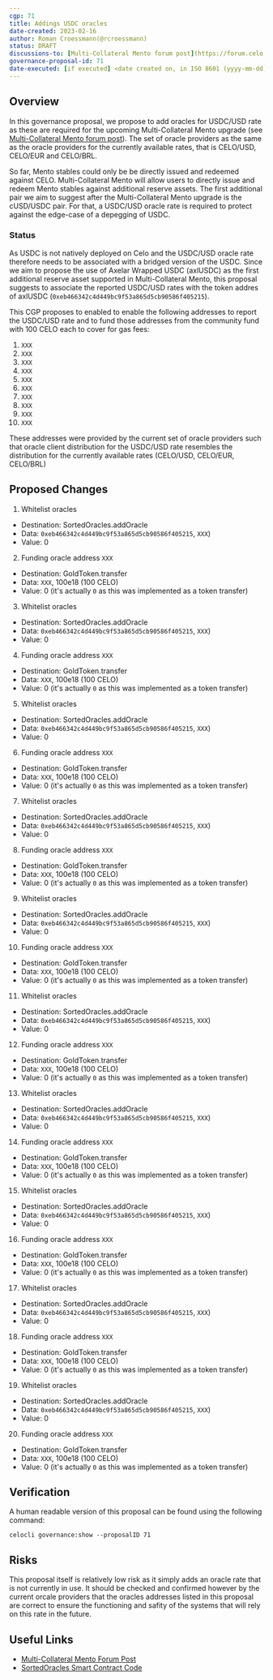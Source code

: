 ```yaml
---
cgp: 71
title: Addings USDC oracles
date-created: 2023-02-16
author: Roman Croessmann(@rcroessmann)
status: DRAFT
discussions-to: [Multi-Collateral Mento forum post](https://forum.celo.org/t/mento-core-contract-upgrade-1-multi-collateral-mint/4942/4)
governance-proposal-id: 71
date-executed: [if executed] <date created on, in ISO 8601 (yyyy-mm-dd) format>
---
```

## Overview

In this governance proposal, we propose to add oracles for USDC/USD rate as these are required for the upcoming Multi-Collateral Mento upgrade (see [Multi-Collateral Mento forum post](https://forum.celo.org/t/mento-core-contract-upgrade-1-multi-collateral-mint/4942/4)). The set of oracle providers as the same as the oracle providers for the currently available rates, that is CELO/USD, CELO/EUR and CELO/BRL.

So far, Mento stables could only be be directly issued and redeemed against CELO. Multi-Collateral Mento will allow users to directly issue and redeem Mento stables against additional reserve assets. The first additional pair we aim to suggest after the Multi-Collateral Mento upgrade is the cUSD/USDC pair. For that, a USDC/USD oracle rate is required to protect against the edge-case of a depegging of USDC.

### Status

As USDC is not natively deployed on Celo and the USDC/USD oracle rate therefore needs to be associated with a bridged version of the USDC. Since we aim to propose the use of Axelar Wrapped USDC (axlUSDC) as the first additional reserve asset supported in Multi-Collateral Mento, this proposal suggests to associate the reported USDC/USD rates with the token addres of axlUSDC (`0xeb466342c4d449bc9f53a865d5cb90586f405215`). 

This CGP proposes to enabled to enable the following addresses to report the USDC/USD rate and to fund those addresses from the community fund with 100 CELO each to cover for gas fees:
1. `XXX`
2. `XXX`
3. `XXX`
4. `XXX`
5. `XXX`
6. `XXX`
7. `XXX`
8. `XXX`
9. `XXX`
10. `XXX`

These addresses were provided by the current set of oracle providers such that oracle client distribution for the USDC/USD rate resembles the distribution for the currently available rates (CELO/USD, CELO/EUR, CELO/BRL)

## Proposed Changes
1. Whitelist oracles
  - Destination: SortedOracles.addOracle
  - Data: `0xeb466342c4d449bc9f53a865d5cb90586f405215`, `XXX`)
  - Value: 0
2. Funding oracle address `XXX`
  - Destination: GoldToken.transfer
  - Data: `XXX`, 100e18 (100 CELO)
  - Value: 0 (it's actually `0` as this was implemented as a token transfer)
3. Whitelist oracles
  - Destination: SortedOracles.addOracle
  - Data: `0xeb466342c4d449bc9f53a865d5cb90586f405215`, `XXX`)
  - Value: 0
4. Funding oracle address `XXX`
  - Destination: GoldToken.transfer
  - Data: `XXX`, 100e18 (100 CELO)
  - Value: 0 (it's actually `0` as this was implemented as a token transfer)
5. Whitelist oracles
  - Destination: SortedOracles.addOracle
  - Data: `0xeb466342c4d449bc9f53a865d5cb90586f405215`, `XXX`)
  - Value: 0
6. Funding oracle address `XXX`
  - Destination: GoldToken.transfer
  - Data: `XXX`, 100e18 (100 CELO)
  - Value: 0 (it's actually `0` as this was implemented as a token transfer)
7. Whitelist oracles
  - Destination: SortedOracles.addOracle
  - Data: `0xeb466342c4d449bc9f53a865d5cb90586f405215`, `XXX`)
  - Value: 0
8. Funding oracle address `XXX`
  - Destination: GoldToken.transfer
  - Data: `XXX`, 100e18 (100 CELO)
  - Value: 0 (it's actually `0` as this was implemented as a token transfer)
9. Whitelist oracles
  - Destination: SortedOracles.addOracle
  - Data: `0xeb466342c4d449bc9f53a865d5cb90586f405215`, `XXX`)
  - Value: 0
10. Funding oracle address `XXX`
  - Destination: GoldToken.transfer
  - Data: `XXX`, 100e18 (100 CELO)
  - Value: 0 (it's actually `0` as this was implemented as a token transfer)
11. Whitelist oracles
  - Destination: SortedOracles.addOracle
  - Data: `0xeb466342c4d449bc9f53a865d5cb90586f405215`, `XXX`)
  - Value: 0
12. Funding oracle address `XXX`
  - Destination: GoldToken.transfer
  - Data: `XXX`, 100e18 (100 CELO)
  - Value: 0 (it's actually `0` as this was implemented as a token transfer)
13. Whitelist oracles
  - Destination: SortedOracles.addOracle
  - Data: `0xeb466342c4d449bc9f53a865d5cb90586f405215`, `XXX`)
  - Value: 0
14. Funding oracle address `XXX`
  - Destination: GoldToken.transfer
  - Data: `XXX`, 100e18 (100 CELO)
  - Value: 0 (it's actually `0` as this was implemented as a token transfer)
15. Whitelist oracles
  - Destination: SortedOracles.addOracle
  - Data: `0xeb466342c4d449bc9f53a865d5cb90586f405215`, `XXX`)
  - Value: 0
16. Funding oracle address `XXX`
  - Destination: GoldToken.transfer
  - Data: `XXX`, 100e18 (100 CELO)
  - Value: 0 (it's actually `0` as this was implemented as a token transfer)
17. Whitelist oracles
  - Destination: SortedOracles.addOracle
  - Data: `0xeb466342c4d449bc9f53a865d5cb90586f405215`, `XXX`)
  - Value: 0
18. Funding oracle address `XXX`
  - Destination: GoldToken.transfer
  - Data: `XXX`, 100e18 (100 CELO)
  - Value: 0 (it's actually `0` as this was implemented as a token transfer)
19. Whitelist oracles
  - Destination: SortedOracles.addOracle
  - Data: `0xeb466342c4d449bc9f53a865d5cb90586f405215`, `XXX`)
  - Value: 0
20. Funding oracle address `XXX`
  - Destination: GoldToken.transfer
  - Data: `XXX`, 100e18 (100 CELO)
  - Value: 0 (it's actually `0` as this was implemented as a token transfer)


## Verification

A human readable version of this proposal can be found using the following command:

```
celocli governance:show --proposalID 71
```

## Risks
This proposal itself is relatively low risk as it simply adds an oracle rate that is not currently in use. It should be checked and confirmed however by the current orcale providers that the oracles addresses listed in this proposal are correct to ensure the functioning and safity of the systems that will rely on this rate in the future.

## Useful Links

* [Multi-Collateral Mento Forum Post](https://forum.celo.org/t/mento-core-contract-upgrade-1-multi-collateral-mint/4942/4)
* [SortedOracles Smart Contract Code](https://github.com/celo-org/celo-monorepo/blob/master/packages/protocol/contracts/stability/SortedOracles.sol)
